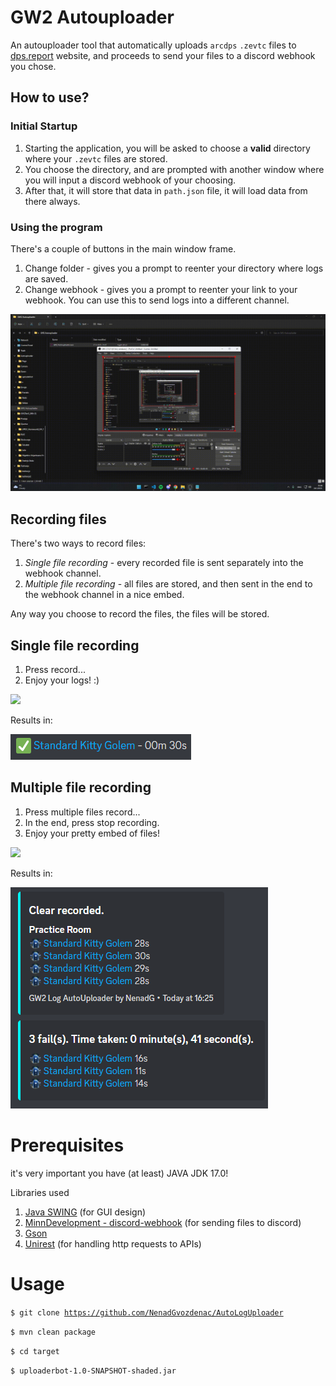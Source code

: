 # GW2 Autouploader
An autouploader tool that automatically uploads `arcdps` `.zevtc` files to [dps.report](https://dps.report/) website, and proceeds to send your files to a discord webhook you chose.


## How to use?
### Initial Startup

1. Starting the application, you will be asked to choose a **valid** directory where your `.zevtc` files are stored.
2. You choose the directory, and are prompted with another window where you will input a discord webhook of your choosing.
3. After that, it will store that data in `path.json` file, it will load data from there always.

### Using the program
There's a couple of buttons in the main window frame. 

1. Change folder - gives you a prompt to reenter your directory where logs are saved.
2. Change webhook - gives you a prompt to reenter your link to your webhook. You can use this to send logs into a different channel.

![](Images/startup.gif)

## Recording files
There's two ways to record files:

1. *Single file recording* - every recorded file is sent separately into the webhook channel.
2. *Multiple file recording* - all files are stored, and then sent in the end to the webhook channel in a nice embed.

Any way you choose to record the files, the files will be stored.

## Single file recording
1. Press record...
2. Enjoy your logs! :)

![](Images/singleRecording.gif)

Results in:

![](Images/singleRecording.png)


## Multiple file recording
1. Press multiple files record...
2. In the end, press stop recording.
3. Enjoy your pretty embed of files!

![](Images/multipleRecording.gif)

Results in:

![](Images/multipleRecording.png)


# Prerequisites
it's very important you have (at least) JAVA JDK 17.0!

Libraries used

1. [Java SWING](https://en.wikipedia.org/wiki/Swing_(Java)) (for GUI design)
2. [MinnDevelopment - discord-webhook](https://github.com/MinnDevelopment/discord-webhooks) (for sending files to discord)
3. [Gson](https://github.com/google/gson)
4. [Unirest](http://kong.github.io/unirest-java/) (for handling http requests to APIs)

# Usage
<code>$ git clone https://github.com/NenadGvozdenac/AutoLogUploader</code>

<code>$ mvn clean package</code>

<code>$ cd target</code>

<code>$ uploaderbot-1.0-SNAPSHOT-shaded.jar</code>
